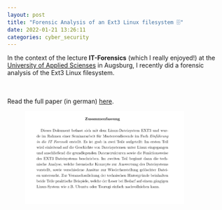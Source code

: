 ```yaml
---
layout: post
title: "Forensic Analysis of an Ext3 Linux filesystem 🗄"
date: 2022-01-21 13:26:11
categories: cyber_security
---
```


In the context of the lecture <strong>IT-Forensics</strong> (which I really enjoyed!) at the <a target="_blank" href="https://www.hs-augsburg.de/">University of Applied Scienses</a> in Augsburg, I recently did a forensic analysis of the Ext3 Linux filesystem.

<br><br>Read the full paper (in german) <a href="/assets/ext3.pdf" target=_blank>here</a>.

<div style="margin: 0 100px 0 40px">
    <a href="/assets/ext3.pdf" target=_blank><img src="/assets/ext3-abstract.png"></a>
</div>
